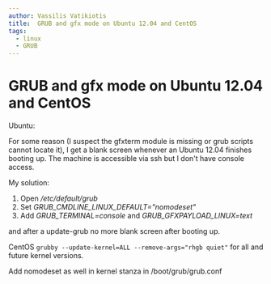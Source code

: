 ```yaml
---
author: Vassilis Vatikiotis
title:  GRUB and gfx mode on Ubuntu 12.04 and CentOS
tags:
  - linux
  - GRUB
---
```


# GRUB and gfx mode on Ubuntu 12.04 and CentOS

Ubuntu:

For some reason (I suspect the gfxterm module is missing or grub scripts cannot locate it), I get a blank screen whenever an Ubuntu 12.04 finishes booting up. The machine is accessible via ssh but I don't have console access.

My solution:

<ol>
	<li>Open <em>/etc/default/grub</em></li>
	<li>Set <em>GRUB_CMDLINE_LINUX_DEFAULT="nomodeset"</em></li>
	<li>Add <em>GRUB_TERMINAL=console</em> and <em>GRUB_GFXPAYLOAD_LINUX=text</em></li>
</ol>
and after a update-grub no more blank screen after booting up.

CentOS
`grubby --update-kernel=ALL --remove-args="rhgb quiet"` for all and future kernel versions.

Add nomodeset as well in kernel stanza in /boot/grub/grub.conf
